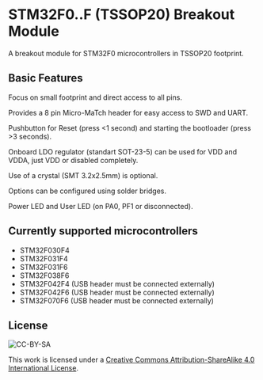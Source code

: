 STM32F0..F (TSSOP20) Breakout Module
====================================

A breakout module for STM32F0 microcontrollers in TSSOP20 footprint.

Basic Features
--------------

Focus on small footprint and direct access to all pins.

Provides a 8 pin Micro-MaTch header for easy access to SWD and UART.

Pushbutton for Reset (press <1 second) and starting the bootloader (press >3 seconds).

Onboard LDO regulator (standart SOT-23-5) can be used for VDD and VDDA, just VDD or disabled completely.

Use of a crystal (SMT 3.2x2.5mm) is optional.

Options can be configured using solder bridges.

Power LED and User LED (on PA0, PF1 or disconnected).

Currently supported microcontrollers
------------------------------------

* STM32F030F4
* STM32F031F4
* STM32F031F6
* STM32F038F6
* STM32F042F4 (USB header must be connected externally)
* STM32F042F6 (USB header must be connected externally)
* STM32F070F6 (USB header must be connected externally)

License
-------
![CC-BY-SA](https://licensebuttons.net/l/by-sa/4.0/88x31.png)

This work is licensed under a [Creative Commons Attribution-ShareAlike 4.0 International License](https://creativecommons.org/licenses/by-sa/4.0/).
